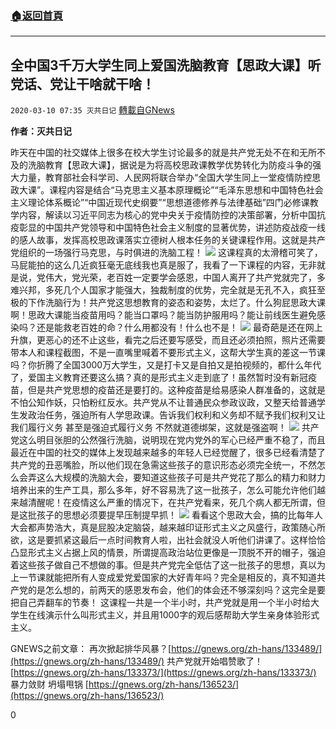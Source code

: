 ###  [:house:返回首頁](https://github.com/ourhimalayas/txt)
---

## 全中国3千万大学生同上爱国洗脑教育【思政大课】听党话、党让干啥就干啥！
`2020-03-10 07:35 灭共日记` [轉載自GNews](https://gnews.org/zh-hant/137236/)

**作者：灭共日记**

昨天在中国的社交媒体上很多在校大学生讨论最多的就是共产党无处不在和无所不及的洗脑教育【思政大课】，据说是为将高校思政课教学优势转化为防疫斗争的强大力量，教育部社会科学司、人民网将联合举办“全国大学生同上一堂疫情防控思政大课”。课程内容是结合“马克思主义基本原理概论”“毛泽东思想和中国特色社会主义理论体系概论”“中国近现代史纲要”“思想道德修养与法律基础”四门必修课教学内容，解读以习近平同志为核心的党中央关于疫情防控的决策部署，分析中国抗疫彰显的中国共产党领导和中国特色社会主义制度的显著优势，讲述防疫战疫一线的感人故事，发挥高校思政课落实立德树人根本任务的关键课程作用。这就是共产党组织的一场强行马克思，与时俱进的洗脑工程！
![](https://s3-ap-northeast-1.amazonaws.com/news.guo.offload.media/wp-content/uploads/2020/03/10072637/1-92.jpg)
这课程真的太滑稽可笑了，马屁能拍的这么几近疯狂毫无底线我也真是服了，我看了一下课程的内容，无非就是说，党伟大，党光荣，老百姓一定要学会感恩，中国人离开了共产党就完了，多难兴邦，多死几个人国家才能强大，独裁制度的优势，完全就是无孔不入，疯狂至极的下作洗脑行为！共产党这思想教育的姿态和姿势，太烂了。什么狗屁思政大课啊！思政大课能当疫苗用吗？能当口罩吗？能当防护服用吗？能让前线医生避免感染吗？还是能救老百姓的命？什么用都没有！什么也不是！
![](https://s3-ap-northeast-1.amazonaws.com/news.guo.offload.media/wp-content/uploads/2020/03/10071138/2-26.png)
最奇葩是还在网上升旗，更恶心的还不止这些，看完之后还要写感受，而且还必须拍照，照片还需要带本人和课程截图，不是一直嘴里喊着不要形式主义，这帮大学生真的差这一节课吗？你折腾了全国3000万大学生，又是打卡又是自拍又是拍视频的，都什么年代了，爱国主义教育还要这么搞？真的是形式主义走到底了！虽然暂时没有新冠疫苗，但是共产党思想的疫苗还是要打的。这种疫苗是给易感染人群准备的，这就是不怕公知作妖，只怕粉红反水。共产党从不让普通民众参政议政，又整天给普通学生发政治任务，强迫所有人学思政课。告诉我们权利和义务却不赋予我们权利又让我们履行义务 甚至是强迫式履行义务 不然就道德绑架，这就是强盗啊！
![](https://s3-ap-northeast-1.amazonaws.com/news.guo.offload.media/wp-content/uploads/2020/03/10071300/3-14.jpg)
共产党这么明目张胆的公然强行洗脑，说明现在党内党外的军心已经严重不稳了，而且最近在中国的社交的媒体上发现越来越多的年轻人已经觉醒了，很多已经看清楚了共产党的丑恶嘴脸，所以他们现在急需这些孩子的意识形态必须完全统一，不然怎么会弄这么大规模的洗脑大会，要知道这些孩子可是共产党花了那么的精力和财力培养出来的生产工具，那么多年，好不容易洗了这一批孩子，怎么可能允许他们越来越清醒呢！在疫情这么严重的情况下，在共产党看来，死几个病人都无所谓，但是这批孩子的思想必须要提早压制提早抓！
![](https://s3-ap-northeast-1.amazonaws.com/news.guo.offload.media/wp-content/uploads/2020/03/10072453/4-20.jpg)
看看这个思政大会，搞的比每年人大会都声势浩大，真是屁股决定脑袋，越来越印证形式主义之风盛行，政策随心所欲，这是要抓紧这最后一点时间教育人啦，出社会就没人听他们讲课了。这样恰恰凸显形式主义占据上风的情景，所谓提高政治站位更像是一顶脱不开的帽子，强迫着这些孩子做自己不想做的事。但是共产党完全低估了这一批孩子的思想，真以为上一节课就能把所有人变成爱党爱国家的大好青年吗？完全是相反的，真不知道共产党的是怎么想的，前两天的感恩发布会，他们的体会还不够深刻吗？这完全是要把自己弄翻车的节奏！
 这课程一共是一个半小时，共产党就是用一个半小时给大学生在线演示什么叫形式主义，并且用1000字的观后感帮助大学生亲身体验形式主义。

GNEWS之前文章：
 再次掀起排华风暴？[https://gnews.org/zh-hans/133489/](https://gnews.org/zh-hans/133489/)
 共产党就开始唱赞歌了！[https://gnews.org/zh-hans/133373/](https://gnews.org/zh-hans/133373/)
 暴力敛财 坍塌甩锅 [https://gnews.org/zh-hans/136523/](https://gnews.org/zh-hans/136523/)

0
